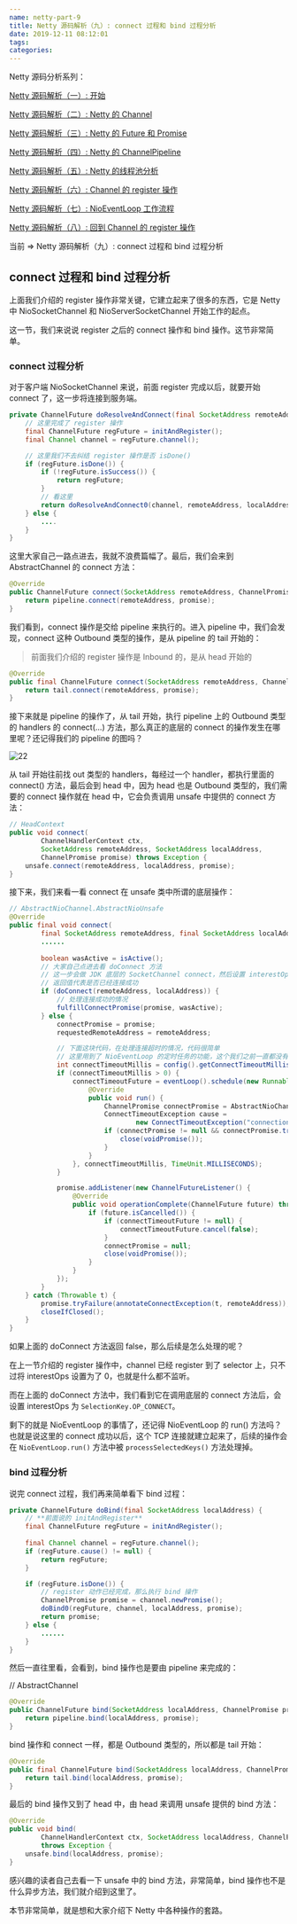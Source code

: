 ```yaml
---
name: netty-part-9
title: Netty 源码解析（九）: connect 过程和 bind 过程分析
date: 2019-12-11 08:12:01
tags: 
categories: 
---
```

Netty 源码分析系列：

[Netty 源码解析（一）: 开始](/post/netty-part-1)

[Netty 源码解析（二）: Netty 的 Channel](/post/netty-part-2)

[Netty 源码解析（三）: Netty 的 Future 和 Promise](/post/netty-part-3)

[Netty 源码解析（四）: Netty 的 ChannelPipeline](/post/netty-part-4)

[Netty 源码解析（五）: Netty 的线程池分析](/post/netty-part-5)

[Netty 源码解析（六）: Channel 的 register 操作](/post/netty-part-6)

[Netty 源码解析（七）: NioEventLoop 工作流程](/post/netty-part-7)

[Netty 源码解析（八）: 回到 Channel 的 register 操作](/post/netty-part-8)

当前 => Netty 源码解析（九）: connect 过程和 bind 过程分析



## connect 过程和 bind 过程分析

上面我们介绍的 register 操作非常关键，它建立起来了很多的东西，它是 Netty 中 NioSocketChannel 和 NioServerSocketChannel 开始工作的起点。

这一节，我们来说说 register 之后的 connect 操作和 bind 操作。这节非常简单。

### connect 过程分析

对于客户端 NioSocketChannel 来说，前面 register 完成以后，就要开始 connect 了，这一步将连接到服务端。

```java
private ChannelFuture doResolveAndConnect(final SocketAddress remoteAddress, final SocketAddress localAddress) {
    // 这里完成了 register 操作
    final ChannelFuture regFuture = initAndRegister();
    final Channel channel = regFuture.channel();

    // 这里我们不去纠结 register 操作是否 isDone()
    if (regFuture.isDone()) {
        if (!regFuture.isSuccess()) {
            return regFuture;
        }
        // 看这里
        return doResolveAndConnect0(channel, remoteAddress, localAddress, channel.newPromise());
    } else {
		....
    }
}
```

这里大家自己一路点进去，我就不浪费篇幅了。最后，我们会来到 AbstractChannel 的 connect 方法：

```java
@Override
public ChannelFuture connect(SocketAddress remoteAddress, ChannelPromise promise) {
    return pipeline.connect(remoteAddress, promise);
}
```

我们看到，connect 操作是交给 pipeline 来执行的。进入 pipeline 中，我们会发现，connect 这种 Outbound 类型的操作，是从 pipeline 的 tail 开始的：

> 前面我们介绍的 register 操作是 Inbound 的，是从 head 开始的

```java
@Override
public final ChannelFuture connect(SocketAddress remoteAddress, ChannelPromise promise) {
    return tail.connect(remoteAddress, promise);
}
```

接下来就是 pipeline 的操作了，从 tail 开始，执行 pipeline 上的 Outbound 类型的 handlers 的 connect(...) 方法，那么真正的底层的 connect 的操作发生在哪里呢？还记得我们的 pipeline 的图吗？

![22](https://www.javadoop.com/blogimages/netty-source/22.png)

从 tail 开始往前找 out 类型的 handlers，每经过一个 handler，都执行里面的 connect() 方法，最后会到 head 中，因为 head 也是 Outbound 类型的，我们需要的 connect 操作就在 head 中，它会负责调用 unsafe 中提供的 connect 方法：

```java
// HeadContext
public void connect(
        ChannelHandlerContext ctx,
        SocketAddress remoteAddress, SocketAddress localAddress,
        ChannelPromise promise) throws Exception {
    unsafe.connect(remoteAddress, localAddress, promise);
}
```

接下来，我们来看一看 connect 在 unsafe 类中所谓的底层操作：

```java
// AbstractNioChannel.AbstractNioUnsafe
@Override
public final void connect(
        final SocketAddress remoteAddress, final SocketAddress localAddress, final ChannelPromise promise) {
		......
            
        boolean wasActive = isActive();
        // 大家自己点进去看 doConnect 方法
        // 这一步会做 JDK 底层的 SocketChannel connect，然后设置 interestOps 为 SelectionKey.OP_CONNECT
        // 返回值代表是否已经连接成功
        if (doConnect(remoteAddress, localAddress)) {
            // 处理连接成功的情况
            fulfillConnectPromise(promise, wasActive);
        } else {
            connectPromise = promise;
            requestedRemoteAddress = remoteAddress;

            // 下面这块代码，在处理连接超时的情况，代码很简单
            // 这里用到了 NioEventLoop 的定时任务的功能，这个我们之前一直都没有介绍过，因为我觉得也不太重要
            int connectTimeoutMillis = config().getConnectTimeoutMillis();
            if (connectTimeoutMillis > 0) {
                connectTimeoutFuture = eventLoop().schedule(new Runnable() {
                    @Override
                    public void run() {
                        ChannelPromise connectPromise = AbstractNioChannel.this.connectPromise;
                        ConnectTimeoutException cause =
                                new ConnectTimeoutException("connection timed out: " + remoteAddress);
                        if (connectPromise != null && connectPromise.tryFailure(cause)) {
                            close(voidPromise());
                        }
                    }
                }, connectTimeoutMillis, TimeUnit.MILLISECONDS);
            }

            promise.addListener(new ChannelFutureListener() {
                @Override
                public void operationComplete(ChannelFuture future) throws Exception {
                    if (future.isCancelled()) {
                        if (connectTimeoutFuture != null) {
                            connectTimeoutFuture.cancel(false);
                        }
                        connectPromise = null;
                        close(voidPromise());
                    }
                }
            });
        }
    } catch (Throwable t) {
        promise.tryFailure(annotateConnectException(t, remoteAddress));
        closeIfClosed();
    }
}
```

如果上面的 doConnect 方法返回 false，那么后续是怎么处理的呢？

在上一节介绍的 register 操作中，channel 已经 register 到了 selector 上，只不过将 interestOps 设置为了 0，也就是什么都不监听。

而在上面的 doConnect 方法中，我们看到它在调用底层的 connect 方法后，会设置 interestOps 为 `SelectionKey.OP_CONNECT`。

剩下的就是 NioEventLoop 的事情了，还记得 NioEventLoop 的 run() 方法吗？也就是说这里的 connect 成功以后，这个 TCP 连接就建立起来了，后续的操作会在 `NioEventLoop.run()` 方法中被 `processSelectedKeys()` 方法处理掉。

### bind 过程分析

说完 connect 过程，我们再来简单看下 bind 过程：

```java
private ChannelFuture doBind(final SocketAddress localAddress) {
    // **前面说的 initAndRegister**
    final ChannelFuture regFuture = initAndRegister();
    
    final Channel channel = regFuture.channel();
    if (regFuture.cause() != null) {
        return regFuture;
    }

    if (regFuture.isDone()) {
        // register 动作已经完成，那么执行 bind 操作
        ChannelPromise promise = channel.newPromise();
        doBind0(regFuture, channel, localAddress, promise);
        return promise;
    } else {
		......
    }
}
```

然后一直往里看，会看到，bind 操作也是要由 pipeline 来完成的：

// AbstractChannel

```java
@Override
public ChannelFuture bind(SocketAddress localAddress, ChannelPromise promise) {
    return pipeline.bind(localAddress, promise);
}
```

bind 操作和 connect 一样，都是 Outbound 类型的，所以都是 tail 开始：

```java
@Override
public final ChannelFuture bind(SocketAddress localAddress, ChannelPromise promise) {
    return tail.bind(localAddress, promise);
}
```

最后的 bind 操作又到了 head 中，由 head 来调用 unsafe 提供的 bind 方法：

```java
@Override
public void bind(
        ChannelHandlerContext ctx, SocketAddress localAddress, ChannelPromise promise)
        throws Exception {
    unsafe.bind(localAddress, promise);
}
```

感兴趣的读者自己去看一下 unsafe 中的 bind 方法，非常简单，bind 操作也不是什么异步方法，我们就介绍到这里了。

本节非常简单，就是想和大家介绍下 Netty 中各种操作的套路。